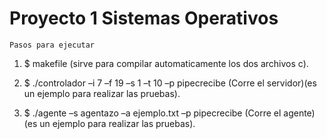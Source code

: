 # Proyecto 1 Sistemas Operativos

``Pasos para ejecutar``
1. $ makefile (sirve para compilar automaticamente los dos archivos c).
   
2. $ ./controlador –i 7 –f 19 –s 1 –t 10 –p pipecrecibe (Corre el servidor)(es un ejemplo para realizar las pruebas).
   
3. $ ./agente –s agentazo –a ejemplo.txt –p pipecrecibe (Corre el agente)(es un ejemplo para realizar las pruebas).

